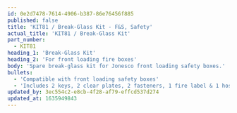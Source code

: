 ```yaml
---
id: 0e2d7478-7614-4906-b387-86e76456f885
published: false
title: 'KIT81 / Break-Glass Kit - F&S, Safety'
actual_title: 'KIT81 / Break-Glass Kit'
part_number:
  - KIT81
heading_1: 'Break-Glass Kit'
heading_2: 'For front loading fire boxes'
body: 'Spare break-glass kit for Jonesco front loading safety boxes.'
bullets:
  - 'Compatible with front loading safety boxes'
  - 'Includes 2 keys, 2 clear plates, 2 fasteners, 1 fire label & 1 hose reel label'
updated_by: 3ec554c2-e8cb-4f28-af79-effcd537d274
updated_at: 1635949843
---
```

